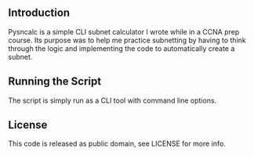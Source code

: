 ## Introduction

Pysncalc is a simple CLI subnet calculator I wrote while in a CCNA prep course. Its purpose was to help me practice subnetting by having to think through the logic and implementing the code to automatically create a subnet.

## Running the Script

The script is simply run as a CLI tool with command line options.

## License

This code is released as public domain, see LICENSE for more info.

